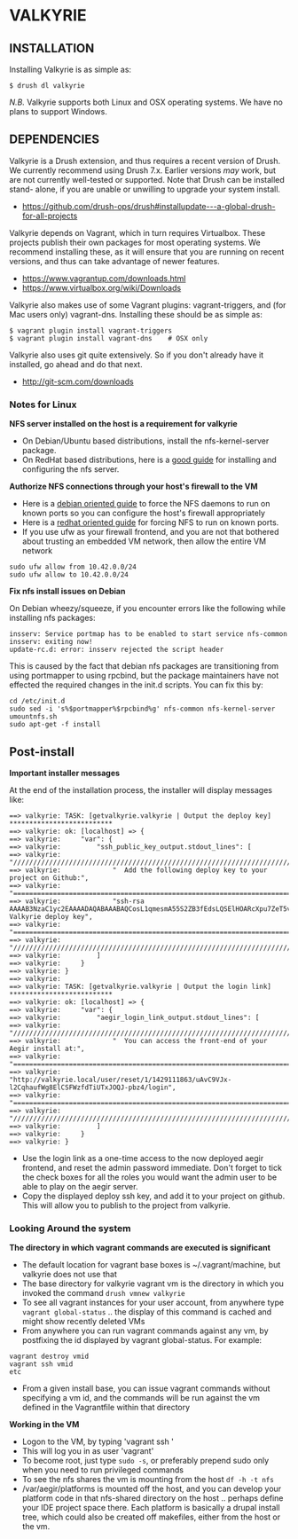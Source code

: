 VALKYRIE
========

INSTALLATION
------------

Installing Valkyrie is as simple as:

    $ drush dl valkyrie

*N.B.* Valkyrie supports both Linux and OSX operating systems. We have no plans
to support Windows.


DEPENDENCIES
------------

Valkyrie is a Drush extension, and thus requires a recent version of Drush. We
currently recommend using Drush 7.x. Earlier versions *may* work, but are not
currently well-tested or supported. Note that Drush can be installed stand-
alone, if you are unable or unwilling to upgrade your system install.

 * https://github.com/drush-ops/drush#installupdate---a-global-drush-for-all-projects

Valkyrie depends on Vagrant, which in turn requires Virtualbox. These projects
publish their own packages for most operating systems. We recommend installing
these, as it will ensure that you are running on recent versions, and thus can
take advantage of newer features.

 * https://www.vagrantup.com/downloads.html
 * https://www.virtualbox.org/wiki/Downloads

Valkyrie also makes use of some Vagrant plugins: vagrant-triggers, and (for Mac
users only) vagrant-dns. Installing these should be as simple as:

    $ vagrant plugin install vagrant-triggers
    $ vagrant plugin install vagrant-dns    # OSX only

Valkyrie also uses git quite extensively. So if you don't already have it
installed, go ahead and do that next.

 * http://git-scm.com/downloads

### Notes for Linux 
**NFS server installed on the host is a requirement for valkyrie**
* On Debian/Ubuntu based distributions, install the nfs-kernel-server package.
* On RedHat based distributions, here is a [good guide](http://computernetworkingnotes.com/network-administration/how-to-configure-nfs-server-in-rhel-6.html) for installing and configuring the nfs server.

**Authorize NFS connections through your host's firewall to the VM**
* Here is a [debian oriented guide](https://wiki.debian.org/SecuringNFS) to force the NFS daemons to run on known ports so you can configure the host's firewall appropriately
* Here is a [redhat oriented guide](https://access.redhat.com/documentation/en-US/Red_Hat_Enterprise_Linux/6/html/Storage_Administration_Guide/s2-nfs-nfs-firewall-config.html) for forcing NFS to run on known ports.
* If you use ufw as your firewall frontend, and you are not that bothered about trusting an embedded VM network, then allow the entire VM network
```
sudo ufw allow from 10.42.0.0/24
sudo ufw allow to 10.42.0.0/24
```
**Fix nfs install issues on Debian**

On Debian wheezy/squeeze, if you encounter errors like the following while installing nfs packages:
```
insserv: Service portmap has to be enabled to start service nfs-common
insserv: exiting now!
update-rc.d: error: insserv rejected the script header
```
This is caused by the fact that debian nfs packages are transitioning from using portmapper to using rpcbind, but the package maintainers have not effected the required changes in the init.d scripts. You can fix this by:
```
cd /etc/init.d
sudo sed -i 's%$portmapper%$rpcbind%g' nfs-common nfs-kernel-server umountnfs.sh
sudo apt-get -f install
```

Post-install
------------

**Important installer messages**

At the end of the installation process, the installer will display messages like:
```
==> valkyrie: TASK: [getvalkyrie.valkyrie | Output the deploy key] ************************** 
==> valkyrie: ok: [localhost] => {
==> valkyrie:     "var": {
==> valkyrie:         "ssh_public_key_output.stdout_lines": [
==> valkyrie:             "/////////////////////////////////////////////////////////////////////////////",
==> valkyrie:             "  Add the following deploy key to your project on Github:",
==> valkyrie:             "=============================================================================",
==> valkyrie:             "ssh-rsa AAAAB3NzaC1yc2EAAAADAQABAAABAQCosL1qmesmA55S2ZB3fEdsLQSElHOARcXpu7ZeT5vX+kpKb6OQQ/6zQ9I5nx1GaZORkwlKy4qNxhmUiy7u/aIiPALQlL2m9y7brqFxewPMCcX5vhV84rW/qxieJzx3nSC0s99ui+vnYhylbwBapJmfpUcuCMJzyP+JlusRYTLyk/uIrDtewnk2PgAtFYF/gUyK6It/RIbwdtawXrW/MQuFuYPpVYnvG+bbqmx+t7HBISWBbm/DK2guKhXzkUhdD24sdPp9tjUfLfsWYB3Plh5mhOM8I4cTwjVOxGwVfwC+KiEAxlRbSihsqUaRdIr7AXfZ4pG/b6MelwlcX3W61tvz Valkyrie deploy key",
==> valkyrie:             "=============================================================================",
==> valkyrie:             "/////////////////////////////////////////////////////////////////////////////"
==> valkyrie:         ]
==> valkyrie:     }
==> valkyrie: }
==> valkyrie: 
==> valkyrie: TASK: [getvalkyrie.valkyrie | Output the login link] ************************** 
==> valkyrie: ok: [localhost] => {
==> valkyrie:     "var": {
==> valkyrie:         "aegir_login_link_output.stdout_lines": [
==> valkyrie:             "/////////////////////////////////////////////////////////////////////////////",
==> valkyrie:             "  You can access the front-end of your Aegir install at:",
==> valkyrie:             "=============================================================================",
==> valkyrie:             "http://valkyrie.local/user/reset/1/1429111863/uAvC9VJx-l2CqhaufWg8ElCSFWzfdTiUTxJOQJ-pbz4/login",
==> valkyrie:             "=============================================================================",
==> valkyrie:             "/////////////////////////////////////////////////////////////////////////////"
==> valkyrie:         ]
==> valkyrie:     }
==> valkyrie: }
```

* Use the login link as a one-time access to the now deployed aegir frontend, and reset the admin password immediate.  Don't forget to tick the check boxes for all the roles you would want the admin user to be able to play on the aegir server.
* Copy the displayed deploy ssh key, and add it to your project on github.  This will allow you to publish to the project from valkyrie.

### Looking Around the system

**The directory in which vagrant commands are executed is significant**
* The default location for vagrant base boxes is ~/.vagrant/machine, but valkyrie does not use that
* The base directory for valkyrie vagrant vm is the directory in which you invoked the command `drush vmnew valkyrie`
* To see all vagrant instances for your user account, from anywhere type `vagrant global-status` .. the display of this command is cached and might show recently deleted VMs
* From anywhere you can run vagrant commands against any vm, by postfixing the id displayed by vagrant global-status.  For example:
```
vagrant destroy vmid
vagrant ssh vmid
etc 
```
* From a given install base, you can issue vagrant commands without specifying a vm id, and the commands will be run against the vm defined in the Vagrantfile within that directory

**Working in the VM**
* Logon to the VM, by typing 'vagrant ssh <vm-id>'
* This will log you in as user 'vagrant'
* To become root, just type `sudo -s`, or preferably prepend sudo only when you need to run privileged commands
* To see the nfs shares the vm is mounting from the host `df -h -t nfs`
* /var/aegir/platforms is mounted off the host, and you can develop your platform code in that nfs-shared directory on the host .. perhaps define your IDE project space there.  Each platform is basically a drupal install tree, which could also be created off makefiles, either from the host or the vm.

